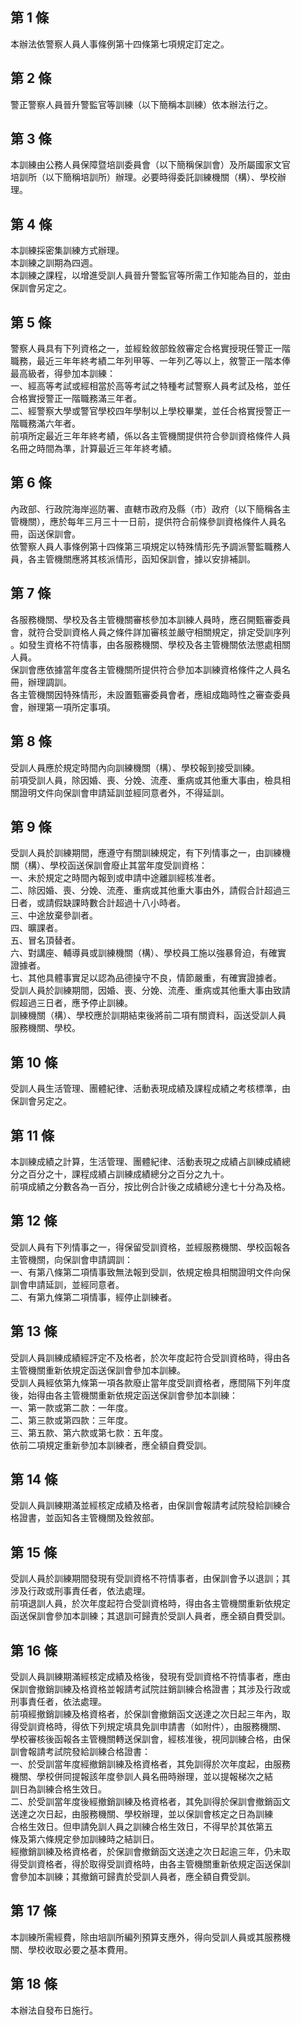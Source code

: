 第 1 條
-------
本辦法依警察人員人事條例第十四條第七項規定訂定之。

第 2 條
-------
警正警察人員晉升警監官等訓練（以下簡稱本訓練）依本辦法行之。

第 3 條
-------
本訓練由公務人員保障暨培訓委員會（以下簡稱保訓會）及所屬國家文官  
培訓所（以下簡稱培訓所）辦理。必要時得委託訓練機關（構）、學校辦  
理。

第 4 條
-------
本訓練採密集訓練方式辦理。  
本訓練之訓期為四週。  
本訓練之課程，以增進受訓人員晉升警監官等所需工作知能為目的，並由  
保訓會另定之。

第 5 條
-------
警察人員具有下列資格之一，並經銓敘部銓敘審定合格實授現任警正一階  
職務，最近三年年終考績二年列甲等、一年列乙等以上，敘警正一階本俸  
最高級者，得參加本訓練：  
一、經高等考試或經相當於高等考試之特種考試警察人員考試及格，並任  
    合格實授警正一階職務滿三年者。  
二、經警察大學或警官學校四年學制以上學校畢業，並任合格實授警正一  
    階職務滿六年者。  
前項所定最近三年年終考績，係以各主管機關提供符合參訓資格條件人員  
名冊之時間為準，計算最近三年年終考績。

第 6 條
-------
內政部、行政院海岸巡防署、直轄市政府及縣（市）政府（以下簡稱各主  
管機關），應於每年三月三十一日前，提供符合前條參訓資格條件人員名  
冊，函送保訓會。  
依警察人員人事條例第十四條第三項規定以特殊情形先予調派警監職務人  
員，各主管機關應將其核派情形，函知保訓會，據以安排補訓。

第 7 條
-------
各服務機關、學校及各主管機關審核參加本訓練人員時，應召開甄審委員  
會，就符合受訓資格人員之條件詳加審核並嚴守相關規定，排定受訓序列  
。如發生資格不符情事，由各服務機關、學校及各主管機關依法懲處相關  
人員。  
保訓會應依據當年度各主管機關所提供符合參加本訓練資格條件之人員名  
冊，辦理調訓。  
各主管機關因特殊情形，未設置甄審委員會者，應組成臨時性之審查委員  
會，辦理第一項所定事項。

第 8 條
-------
受訓人員應於規定時間內向訓練機關（構）、學校報到接受訓練。  
前項受訓人員，除因婚、喪、分娩、流產、重病或其他重大事由，檢具相  
關證明文件向保訓會申請延訓並經同意者外，不得延訓。

第 9 條
-------
受訓人員於訓練期間，應遵守有關訓練規定，有下列情事之一，由訓練機  
關（構）、學校函送保訓會廢止其當年度受訓資格：  
一、未於規定之時間內報到或申請中途離訓經核准者。  
二、除因婚、喪、分娩、流產、重病或其他重大事由外，請假合計超過三  
    日者，或請假缺課時數合計超過十八小時者。  
三、中途放棄參訓者。  
四、曠課者。  
五、冒名頂替者。  
六、對講座、輔導員或訓練機關（構）、學校員工施以強暴脅迫，有確實  
    證據者。  
七、其他具體事實足以認為品德操守不良，情節嚴重，有確實證據者。  
受訓人員於訓練期間，因婚、喪、分娩、流產、重病或其他重大事由致請  
假超過三日者，應予停止訓練。  
訓練機關（構）、學校應於訓期結束後將前二項有關資料，函送受訓人員  
服務機關、學校。

第 10 條
--------
受訓人員生活管理、團體紀律、活動表現成績及課程成績之考核標準，由  
保訓會另定之。

第 11 條
--------
本訓練成績之計算，生活管理、團體紀律、活動表現之成績占訓練成績總  
分之百分之十，課程成績占訓練成績總分之百分之九十。  
前項成績之分數各為一百分，按比例合計後之成績總分達七十分為及格。

第 12 條
--------
受訓人員有下列情事之一，得保留受訓資格，並經服務機關、學校函報各  
主管機關，向保訓會申請調訓：  
一、有第八條第二項情事致無法報到受訓，依規定檢具相關證明文件向保  
    訓會申請延訓，並經同意者。  
二、有第九條第二項情事，經停止訓練者。

第 13 條
--------
受訓人員訓練成績經評定不及格者，於次年度起符合受訓資格時，得由各  
主管機關重新依規定函送保訓會參加本訓練。  
受訓人員經依第九條第一項各款廢止當年度受訓資格者，應間隔下列年度  
後，始得由各主管機關重新依規定函送保訓會參加本訓練：  
一、第一款或第二款：一年度。  
二、第三款或第四款：三年度。  
三、第五款、第六款或第七款：五年度。  
依前二項規定重新參加本訓練者，應全額自費受訓。

第 14 條
--------
受訓人員訓練期滿並經核定成績及格者，由保訓會報請考試院發給訓練合  
格證書，並函知各主管機關及銓敘部。

第 15 條
--------
受訓人員於訓練期間發現有受訓資格不符情事者，由保訓會予以退訓；其  
涉及行政或刑事責任者，依法處理。  
前項退訓人員，於次年度起符合受訓資格時，得由各主管機關重新依規定  
函送保訓會參加本訓練；其退訓可歸責於受訓人員者，應全額自費受訓。

第 16 條
--------
受訓人員訓練期滿經核定成績及格後，發現有受訓資格不符情事者，應由  
保訓會撤銷訓練及格資格並報請考試院註銷訓練合格證書；其涉及行政或  
刑事責任者，依法處理。  
前項經撤銷訓練及格資格者，於保訓會撤銷函文送達之次日起三年內，取  
得受訓資格時，得依下列規定填具免訓申請書（如附件），由服務機關、  
學校審核後函報各主管機關轉送保訓會，經核准後，視同訓練合格，由保  
訓會報請考試院發給訓練合格證書：  
一、於受訓當年度經撤銷訓練及格資格者，其免訓得於次年度起，由服務  
    機關、學校併同提報該年度參訓人員名冊時辦理，並以提報梯次之結  
    訓日為訓練合格生效日。  
二、於受訓當年度後經撤銷訓練及格資格者，其免訓得於保訓會撤銷函文  
    送達之次日起，由服務機關、學校辦理，並以保訓會核定之日為訓練  
    合格生效日。但申請免訓人員之訓練合格生效日，不得早於其依第五  
    條及第六條規定參加訓練時之結訓日。  
經撤銷訓練及格資格者，於保訓會撤銷函文送達之次日起逾三年，仍未取  
得受訓資格者，得於取得受訓資格時，由各主管機關重新依規定函送保訓  
會參加本訓練；其撤銷可歸責於受訓人員者，應全額自費受訓。

第 17 條
--------
本訓練所需經費，除由培訓所編列預算支應外，得向受訓人員或其服務機  
關、學校收取必要之基本費用。

第 18 條
--------
本辦法自發布日施行。

